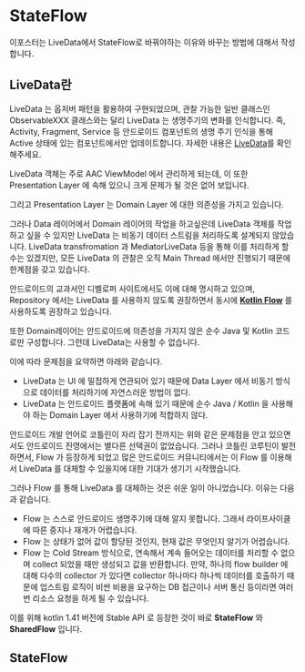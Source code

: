 # StateFlow

이포스터는 LiveData에서 StateFlow로 바꿔야하는 이유와 바꾸는 방법에 대해서 작성합니다.

## LiveData란
LiveData 는 옵저버 패턴을 활용하여 구현되었으며, 관찰 가능한 일반 클래스인 ObservableXXX 클래스와는 달리 LiveData 는 생명주기의 변화를 인식합니다. 즉, Activity, Fragment, Service 등 안드로이드 컴포넌트의 생명 주기 인식을 통해 Active 상태에 있는 컴포넌트에서만 업데이트합니다. 자세한 내용은 [LiveData](https://github.com/tnvnfdla1214/LiveData)를 확인해주세요.

LiveData 객체는 주로 AAC ViewModel 에서 관리하게 되는데, 이 또한 Presentation Layer 에 속해 있으니 크게 문제가 될 것은 없어 보입니다.

그리고 Presentation Layer 는 Domain Layer 에 대한 의존성을 가지고 있습니다.

그러나 Data 레이어에서 Domain 레이어의 작업을 하고싶은데 LiveData 객체를 작업하고 싶을 수 있지만 LiveData 는 비동기 데이터 스트림을 처리하도록 설계되지 않았습니다. LiveData transfromation 과 MediatorLiveData 등을 통해 이를 처리하게 할 수는 있겠지만, 모든 LiveData 의 관찰은 오직 Main Thread 에서만 진행되기 때문에 한계점을 갖고 있습니다.

안드로이드의 교과서인 디벨로퍼 사이트에서도 이에 대해 명시하고 있으며, Repository 에서는 LiveData 를 사용하지 않도록 권장하면서 동시에 [**Kotlin Flow**](https://github.com/tnvnfdla1214/ToDoApp) 를 사용하도록 권장하고 있습니다.

또한 Domain레이어는 안드로이드에 의존성을 가지지 않은 순수 Java 및 Kotlin 코드로만 구성합니다. 그런데 LiveData는 사용할 수 없습니다.

이에 따라 문제점을 요약하면 아래와 같습니다.
+ LiveData 는 UI 에 밀접하게 연관되어 있기 때문에 Data Layer 에서 비동기 방식으로 데이터를 처리하기에 자연스러운 방법이 없다.
+ LiveData 는 안드로이드 플랫폼에 속해 있기 때문에 순수 Java / Kotlin 을 사용해야 하는 Domain Layer 에서 사용하기에 적합하지 않다.

안드로이드 개발 언어로 코틀린이 자리 잡기 전까지는 위와 같은 문제점을 안고 있으면서도 안드로이드 진영에서는 별다른 선택권이 없었습니다. 그러나 코틀린 코루틴이 발전하면서, Flow 가 등장하게 되었고 많은 안드로이드 커뮤니티에서는 이 Flow 를 이용해서 LiveData 를 대체할 수 있을지에 대한 기대가 생기기 시작했습니다.

그러나 Flow 를 통해 LiveData 를 대체하는 것은 쉬운 일이 아니었습니다. 이유는 다음과 같습니다.
+ Flow 는 스스로 안드로이드 생명주기에 대해 알지 못합니다. 그래서 라이프사이클에 따른 중지나 재개가 어렵습니다.
+ Flow 는 상태가 없어 값이 할당된 것인지, 현재 값은 무엇인지 알기가 어렵습니다.
+ Flow 는 Cold Stream 방식으로, 연속해서 계속 들어오는 데이터를 처리할 수 없으며 collect 되었을 때만 생성되고 값을 반환합니다. 만약, 하나의 flow builder 에 대해 다수의 collector 가 있다면 collector 하나마다 하나씩 데이터를 호출하기 때문에 업스트림 로직이 비싼 비용을 요구하는 DB 접근이나 서버 통신 등이라면 여러 번 리소스 요청을 하게 될 수 있습니다.

이를 위해 kotlin 1.41 버전에 Stable API 로 등장한 것이 바로 **StateFlow** 와 **SharedFlow** 입니다.

## StateFlow
